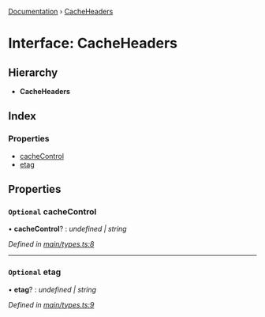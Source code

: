 [Documentation](../README.md) › [CacheHeaders](cacheheaders.md)

# Interface: CacheHeaders

## Hierarchy

* **CacheHeaders**

## Index

### Properties

* [cacheControl](cacheheaders.md#optional-cachecontrol)
* [etag](cacheheaders.md#optional-etag)

## Properties

### `Optional` cacheControl

• **cacheControl**? : *undefined | string*

*Defined in [main/types.ts:8](https://github.com/bad-batch/cacheability/blob/54962b4/src/main/types.ts#L8)*

___

### `Optional` etag

• **etag**? : *undefined | string*

*Defined in [main/types.ts:9](https://github.com/bad-batch/cacheability/blob/54962b4/src/main/types.ts#L9)*
